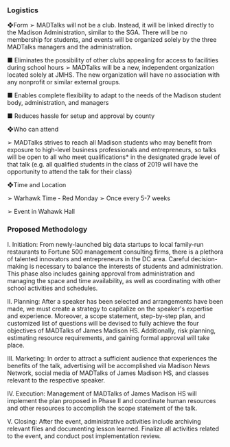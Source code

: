 ### Logistics

❖Form
➢ MADTalks will not be a club. Instead, it will be linked directly to the Madison Administration, similar to the SGA. There will be no membership for students, and events will be organized solely by the three MADTalks managers and the administration.

■ Eliminates the possibility of other clubs appealing for access to facilities during school hours
➢ MADTalks will be a new, independent organization located solely at JMHS. The new organization will have no association with any nonprofit or similar external groups.

■ Enables complete flexibility to adapt to the needs of the Madison student body, administration, and managers

■ Reduces hassle for setup and approval by county

❖Who can attend

➢ MADTalks strives to reach all Madison students who may benefit
from exposure to high-level business professionals and entrepreneurs, so talks will be open to all who meet qualifications* in the designated grade level of that talk (e.g. all qualified students in the class of 2019 will have the opportunity to attend the talk for their class)

❖Time and Location

➢ Warhawk Time - Red Monday ➢ Once every 5-7 weeks

➢ Event in Wahawk Hall

### Proposed Methodology

I. Initiation:​ ​From newly-launched big data startups to local family-run restaurants to Fortune 500 management consulting firms, there is a plethora of talented innovators and entrepreneurs in the DC area. Careful decision-making is necessary to balance the interests of students and administration. This phase also includes gaining approval from administration and managing the space and time availability, as well as coordinating with other school activities and schedules.

II. Planning:​ ​After a speaker has been selected and arrangements have been made, we must create a strategy to capitalize on the speaker's expertise and experience. Moreover, a scope statement, step-by-step plan, and customized list of questions will be devised to fully achieve the four objectives of MADTalks of James Madison HS. Additionally, risk planning, estimating resource requirements, and gaining formal approval will take place.

III. Marketing:​ ​In order to attract a sufficient audience that experiences the benefits of the talk, advertising will be accomplished via Madison News Network, social media of MADTalks of James Madison HS, and classes relevant to the respective speaker.

IV. Execution:​ Management of MADTalks of James Madison HS will implement the plan proposed in Phase II and coordinate human resources and other resources to accomplish the scope statement of the talk.

V. Closing:​ ​After the event, administrative activities include archiving relevant files and documenting lesson learned. Finalize all activities related to the event, and conduct post implementation review.
